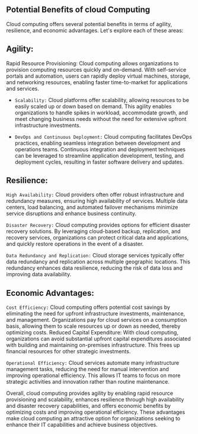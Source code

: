 ## Potential Benefits of cloud Computing

Cloud computing offers several potential benefits in terms of agility, resilience, and economic advantages. Let's explore each of these areas:

## Agility:
Rapid Resource Provisioning: Cloud computing allows organizations to provision computing resources quickly and on-demand. With self-service portals and automation, users can rapidly deploy virtual machines, storage, and networking resources, enabling faster time-to-market for applications and services.

+ `Scalability:` Cloud platforms offer scalability, allowing resources to be easily scaled up or down based on demand. This agility enables organizations to handle spikes in workload, accommodate growth, and meet changing business needs without the need for extensive upfront infrastructure investments.

+ `DevOps and Continuous Deployment:` Cloud computing facilitates DevOps practices, enabling seamless integration between development and operations teams. Continuous integration and deployment techniques can be leveraged to streamline application development, testing, and deployment cycles, resulting in faster software delivery and updates.

## Resilience:

`High Availability:` Cloud providers often offer robust infrastructure and redundancy measures, ensuring high availability of services. Multiple data centers, load balancing, and automated failover mechanisms minimize service disruptions and enhance business continuity.

`Disaster Recovery:` Cloud computing provides options for efficient disaster recovery solutions. By leveraging cloud-based backup, replication, and recovery services, organizations can protect critical data and applications, and quickly restore operations in the event of a disaster.

`Data Redundancy and Replication:` Cloud storage services typically offer data redundancy and replication across multiple geographic locations. This redundancy enhances data resilience, reducing the risk of data loss and improving data availability.

## Economic Advantages:

`Cost Efficiency:` Cloud computing offers potential cost savings by eliminating the need for upfront infrastructure investments, maintenance, and management. Organizations pay for cloud services on a consumption basis, allowing them to scale resources up or down as needed, thereby optimizing costs.
Reduced Capital Expenditure: With cloud computing, organizations can avoid substantial upfront capital expenditures associated with building and maintaining on-premises infrastructure. This frees up financial resources for other strategic investments.

`Operational Efficiency:` Cloud services automate many infrastructure management tasks, reducing the need for manual intervention and improving operational efficiency. This allows IT teams to focus on more strategic activities and innovation rather than routine maintenance.

Overall, cloud computing provides agility by enabling rapid resource provisioning and scalability, enhances resilience through high availability and disaster recovery capabilities, and offers economic benefits by optimizing costs and improving operational efficiency. These advantages make cloud computing an attractive option for organizations seeking to enhance their IT capabilities and achieve business objectives.





